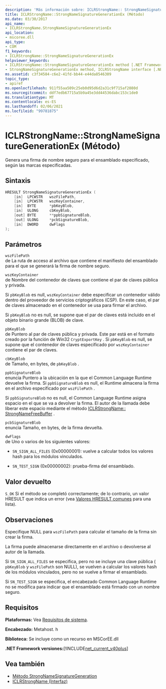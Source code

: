 ```yaml
---
description: 'Más información sobre: ICLRStrongName:: StrongNameSignatureGenerationEx ((método)'
title: ICLRStrongName::StrongNameSignatureGenerationEx (Método)
ms.date: 03/30/2017
api_name:
- ICLRStrongName.StrongNameSignatureGenerationEx
api_location:
- mscoree.dll
api_type:
- COM
f1_keywords:
- ICLRStrongName::StrongNameSignatureGenerationEx
helpviewer_keywords:
- ICLRStrongName::StrongNameSignatureGenerationEx method [.NET Framework hosting]
- StrongNameSignatureGenerationEx method, ICLRStrongName interface [.NET Framework hosting]
ms.assetid: c3f34584-c6e2-41fd-bb44-e44da8546309
topic_type:
- apiref
ms.openlocfilehash: 911f55aa509c25eb0d95d6d2a31c9f715af2080d
ms.sourcegitcommit: ddf7edb67715a5b9a45e3dd44536dabc153c1de0
ms.translationtype: MT
ms.contentlocale: es-ES
ms.lasthandoff: 02/06/2021
ms.locfileid: "99781875"
---
```

# <a name="iclrstrongnamestrongnamesignaturegenerationex-method"></a>ICLRStrongName::StrongNameSignatureGenerationEx (Método)

Genera una firma de nombre seguro para el ensamblado especificado, según las marcas especificadas.  
  
## <a name="syntax"></a>Sintaxis  
  
```cpp
HRESULT StrongNameSignatureGenerationEx (  
    [in]  LPCWSTR   wszFilePath,  
    [in]  LPCWSTR   wszKeyContainer,  
    [in]  BYTE      *pbKeyBlob,  
    [in]  ULONG     cbKeyBlob,  
    [out] BYTE      **ppbSignatureBlob,  
    [out] ULONG     *pcbSignatureBlob,  
    [in]  DWORD     dwFlags  
);  
```  
  
## <a name="parameters"></a>Parámetros  

 `wszFilePath`  
 de La ruta de acceso al archivo que contiene el manifiesto del ensamblado para el que se generará la firma de nombre seguro.  
  
 `wszKeyContainer`  
 de Nombre del contenedor de claves que contiene el par de claves pública y privada.  
  
 Si `pbKeyBlob` es null, `wszKeyContainer` debe especificar un contenedor válido dentro del proveedor de servicios criptográficos (CSP). En este caso, el par de claves almacenado en el contenedor se usa para firmar el archivo.  
  
 Si `pbKeyBlob` no es null, se supone que el par de claves está incluido en el objeto binario grande (BLOB) de clave.  
  
 `pbKeyBlob`  
 de Puntero al par de claves pública y privada. Este par está en el formato creado por la función de Win32 `CryptExportKey` . Si `pbKeyBlob` es null, se supone que el contenedor de claves especificado por `wszKeyContainer` contiene el par de claves.  
  
 `cbKeyBlob`  
 de Tamaño, en bytes, de `pbKeyBlob` .  
  
 `ppbSignatureBlob`  
 enuncia Puntero a la ubicación en la que el Common Language Runtime devuelve la firma. Si `ppbSignatureBlob` es null, el Runtime almacena la firma en el archivo especificado por `wszFilePath` .  
  
 Si `ppbSignatureBlob` no es null, el Common Language Runtime asigna espacio en el que se va a devolver la firma. El autor de la llamada debe liberar este espacio mediante el método [ICLRStrongName:: StrongNameFreeBuffer](iclrstrongname-strongnamefreebuffer-method.md) .  
  
 `pcbSignatureBlob`  
 enuncia Tamaño, en bytes, de la firma devuelta.  
  
 `dwFlags`  
 de Uno o varios de los siguientes valores:  
  
- `SN_SIGN_ALL_FILES` (0x00000001): vuelve a calcular todos los valores hash para los módulos vinculados.  
  
- `SN_TEST_SIGN` (0x00000002): prueba-firma del ensamblado.  
  
## <a name="return-value"></a>Valor devuelto  

 `S_OK` Si el método se completó correctamente; de lo contrario, un valor HRESULT que indica un error (vea [Valores HRESULT comunes](/windows/win32/seccrypto/common-hresult-values) para una lista).  
  
## <a name="remarks"></a>Observaciones  

 Especifique NULL para `wszFilePath` para calcular el tamaño de la firma sin crear la firma.  
  
 La firma puede almacenarse directamente en el archivo o devolverse al autor de la llamada.  
  
 Si `SN_SIGN_ALL_FILES` se especifica, pero no se incluye una clave pública ( `pbKeyBlob` y `wszFilePath` son NULL), se vuelven a calcular los valores hash de los módulos vinculados, pero no se vuelve a firmar el ensamblado.  
  
 Si `SN_TEST_SIGN` se especifica, el encabezado Common Language Runtime no se modifica para indicar que el ensamblado está firmado con un nombre seguro.  
  
## <a name="requirements"></a>Requisitos  

 **Plataformas:** Vea [Requisitos de sistema](../../get-started/system-requirements.md).  
  
 **Encabezado:** Metahost. h  
  
 **Biblioteca:** Se incluye como un recurso en MSCorEE.dll  
  
 **.NET Framework versiones:**[!INCLUDE[net_current_v40plus](../../../../includes/net-current-v40plus-md.md)]  
  
## <a name="see-also"></a>Vea también

- [Método StrongNameSignatureGeneration](iclrstrongname-strongnamesignaturegeneration-method.md)
- [ICLRStrongName (Interfaz)](iclrstrongname-interface.md)
